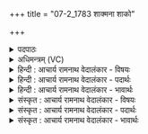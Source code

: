 +++
title = "07-2_1783 शाक्मना शाको"

+++
<details><summary>पदपाठः</summary>

शा꣡क्म꣢꣯ना। शा꣣कः꣢। अ꣣रुणः꣢। सु꣣पर्णः꣢। सु꣣। पर्णः꣢। आ। यः। म꣣हः꣢। शू꣡रः꣢꣯। स꣣ना꣢त्। अ꣡नी꣢꣯डः। अ। नी꣣डः। य꣢त्। चि꣣के꣡त꣢। स꣣त्य꣢म्। इत्। तत्। न। मो꣡घ꣢꣯म्। व꣡सु꣢꣯। स्पा꣣र्ह꣢म्। उ꣣त꣢। जे꣡ता꣢꣯। उ꣣त꣢। दा꣡ता꣢꣯। १७८३।
</details>

<details><summary>अधिमन्त्रम् (VC)</summary>

- इन्द्रः
- बृहदुक्थो वामदेव्यः
- त्रिष्टुप्
- धैवतः
</details>

<details><summary>हिन्दी : आचार्य रामनाथ वेदालंकार - विषयः</summary>

अगले मन्त्र में परमात्मा के गुण वर्णित हैं।
</details>

<details><summary>हिन्दी : आचार्य रामनाथ वेदालंकार - पदार्थः</summary>

पदार्थान्वयभाषाः -  (शाक्मना) शक्ति से (शाकः) शक्तिमान्, (अरुणः) तेज से देदीप्यमान, (सुपर्णः) उत्कृष्ट पालनकर्ता इन्द्र जगदीश्वर (आ) हमारे पास आये, (यः) जो (महः) महान्, (शूरः) वीर (सनात्) सदा से (अनीडः) बिना घरवाला है। वह (यत् चिकेत) जो कुछ जानता है (तत् सत्यम् इत) वह सत्य ही होता है, (न मोघम्) असत्य नहीं। वह (स्पार्हम्) चाहने योग्य (वसु) आध्यात्मिक और भौतिक ऐश्वर्य का (उत जेता) विजेता भी होता है। (उत दाता) और दाता भी ॥२॥
</details>

<details><summary>हिन्दी : आचार्य रामनाथ वेदालंकार - भावार्थः</summary>

भावार्थभाषाः -  जो इन्द्र परमेश्वर सर्वशक्तिमान्,तेजस्वी,मनस्वी,पालनकर्ता,पूर्णकर्ता,महान्,शूर,सत्य ज्ञानवाला,ऐश्वर्यशाली और ऐश्वर्य का दाता है,उसकी उपासना और उसका अभिनन्दन सबको करना चाहिए ॥२॥
</details>

<details><summary>संस्कृत : आचार्य रामनाथ वेदालंकार - विषयः</summary>

अथेन्द्रस्य परमात्मनो गुणा वर्ण्यन्ते।
</details>

<details><summary>संस्कृत : आचार्य रामनाथ वेदालंकार - पदार्थः</summary>

पदार्थान्वयभाषाः -  (शाक्मना) शक्मना बलेन (शाकः) शक्तः, (अरुणः) आरोचमानः, (सुपर्णः) सुपालकः इन्द्रो जगदीश्वरः।[यः पिपर्ति पालयति पूरयति वा स पर्णः। ‘धापॄवस्यज्यतिभ्यो नः’ उ० ३।६ इति पिपर्तेर्नः प्रत्ययः।] (आ) अस्मान् आगच्छतु।[उपसर्गश्रुतेर्योग्यक्रियाध्याहारः।]कीदृशः इन्द्रः? (यः महः) महान्, (शूरः) वीरः, (सनात्) सदैव (अनीडः) अनिकेतश्च वर्तते। सः (यत् चिकेत) यत् जानाति (तत् सत्यम् इत्) तत् सत्यमेव भवति, (न मोघम्) असत्यं न। सः (स्पार्हम्) स्पृहणीयम् (वसु) आध्यात्मिकं भौतिकं चैश्वर्यम् (उत जेता) अधिगन्तापि भवति (उत दाता) दातापि च भवति ॥२॥
</details>

<details><summary>संस्कृत : आचार्य रामनाथ वेदालंकार - भावार्थः</summary>

भावार्थभाषाः -  य इन्द्रः परमेश्वरः सर्वशक्तिमांस्तेजस्वी मनस्वी पालयिता पूरयिता महान् शूरः सत्यज्ञानो वसुमान् वसुप्रदाता चास्ति स सर्वैरुपासनीयोऽभिनन्दनीयश्च ॥२॥
</details>